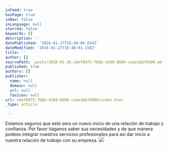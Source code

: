 ```yaml
---
inFeed: true
hasPage: true
inNav: false
inLanguage: null
starred: false
keywords: []
description: ''
datePublished: '2016-01-27T18:48:06.834Z'
dateModified: '2016-01-27T18:48:01.156Z'
title: ''
author: []
sourcePath: _posts/2016-01-26-c0ef8975-7b8b-4288-8b09-c4ae1bb76909.md
published: true
authors: []
publisher:
  name: null
  domain: null
  url: null
  favicon: null
url: c0ef8975-7b8b-4288-8b09-c4ae1bb76909/index.html
_type: Article

---
```

Estamos seguros que este sera un nuevo inicio de una relación de trabajo y confianza. Por favor háganos saber sus necesidades y de que manera podeos integrar nuestros servicios profesionales para así dar inicio a nuestra relación de trabajo con su empresa.
![](https://s3-us-west-2.amazonaws.com/the-grid-img/p/da4c0fdd4ff7dd8f038e43f5a9a9442268d33954.png)
